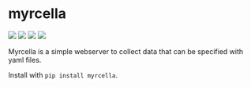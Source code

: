 # myrcella

[![](https://img.shields.io/pypi/v/myrcella?style=for-the-badge)](https://pypi.org/project/myrcella/)
[![](https://img.shields.io/pypi/dm/myrcella?style=for-the-badge)](https://pypi.org/project/myrcella/)
[![](https://img.shields.io/github/stars/krateng/myrcella?style=for-the-badge&color=purple)](https://github.com/krateng/myrcella/stargazers)
[![](https://img.shields.io/pypi/l/myrcella?style=for-the-badge)](https://github.com/krateng/myrcella/blob/master/LICENSE)

Myrcella is a simple webserver to collect data that can be specified with yaml files.

Install with `pip install myrcella`.
